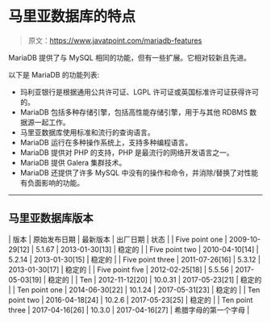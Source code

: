 # 马里亚数据库的特点

> 原文：<https://www.javatpoint.com/mariadb-features>

MariaDB 提供了与 MySQL 相同的功能，但有一些扩展。它相对较新且先进。

以下是 MariaDB 的功能列表:

*   玛利亚银行是根据通用公共许可证、LGPL 许可证或英国标准许可证获得许可的。
*   MariaDB 包括多种存储引擎，包括高性能存储引擎，用于与其他 RDBMS 数据源一起工作。
*   马里亚数据库使用标准和流行的查询语言。
*   MariaDB 运行在多种操作系统上，支持多种编程语言。
*   MariaDB 提供对 PHP 的支持，PHP 是最流行的网络开发语言之一。
*   MariaDB 提供 Galera 集群技术。
*   MariaDB 还提供了许多 MySQL 中没有的操作和命令，并消除/替换了对性能有负面影响的功能。

* * *

## 马里亚数据库版本

| 版本 | 原始发布日期 | 最新版本 | 出厂日期 | 状态 |
| Five point one | 2009-10-29[12] | 5.1.67 | 2013-01-30[13] | 稳定的 |
| Five point two | 2010-04-10[14] | 5.2.14 | 2013-01-30[15] | 稳定的 |
| Five point three | 2011-07-26[16] | 5.3.12 | 2013-01-30[17] | 稳定的 |
| Five point five | 2012-02-25[18] | 5.5.56 | 2017-05-03[19] | 稳定的 |
| Ten | 2012-11-12[20] | 10.0.31 | 2017-05-23[21] | 稳定的 |
| Ten point one | 2014-06-30[22] | 10.1.24 | 2017-05-31[23] | 稳定的 |
| Ten point two | 2016-04-18[24] | 10.2.6 | 2017-05-23[25] | 稳定的 |
| Ten point three | 2017-04-16[26] | 10.3.0 | 2017-04-16[27] | 希腊字母的第一个字母 |